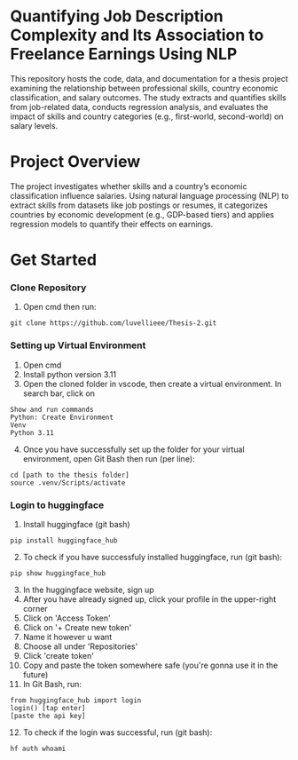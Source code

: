 # Quantifying Job Description Complexity and Its Association to Freelance Earnings Using NLP
This repository hosts the code, data, and documentation for a thesis project examining the relationship between professional skills, country economic classification, and salary outcomes. The study extracts and quantifies skills from job-related data, conducts regression analysis, and evaluates the impact of skills and country categories (e.g., first-world, second-world) on salary levels.

# Project Overview
The project investigates whether skills and a country’s economic classification influence salaries. Using natural language processing (NLP) to extract skills from datasets like job postings or resumes, it categorizes countries by economic development (e.g., GDP-based tiers) and applies regression models to quantify their effects on earnings.

# Get Started

### Clone Repository
1. Open cmd then run:
```
git clone https://github.com/luvellieee/Thesis-2.git
```

### Setting up Virtual Environment
1. Open cmd
2. Install python version 3.11
3. Open the cloned folder in vscode, then create a virtual environment. In search bar, click on
```
Show and run commands
Python: Create Environment
Venv
Python 3.11
```
4. Once you have successfully set up the folder for your virtual environment, open Git Bash then run (per line):
```
cd [path to the thesis folder]
source .venv/Scripts/activate
```

### Login to huggingface
1. Install huggingface (git bash)
```
pip install huggingface_hub
```
2. To check if you have successfuly installed huggingface, run (git bash):
```
pip show huggingface_hub
```
3. In the huggingface website, sign up
4. After you have already signed up, click your profile in the upper-right corner
5. Click on 'Access Token'
6. Click on '+ Create new token'
7. Name it however u want
8. Choose all under 'Repositories'
9. Click 'create token'
10. Copy and paste the token somewhere safe (you're gonna use it in the future)
11. In Git Bash, run:
```
from huggingface_hub import login
login() [tap enter]
[paste the api key]
```
12. To check if the login was successful, run (git bash):
```
hf auth whoami
```
